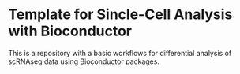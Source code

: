 # Template for Sincle-Cell Analysis with Bioconductor

This is a repository with a basic workflows for differential analysis of scRNAseq data using Bioconductor packages.
